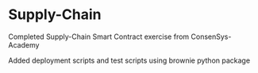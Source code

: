 # Supply-Chain
Completed Supply-Chain Smart Contract exercise from ConsenSys-Academy

Added deployment scripts and test scripts using brownie python package
